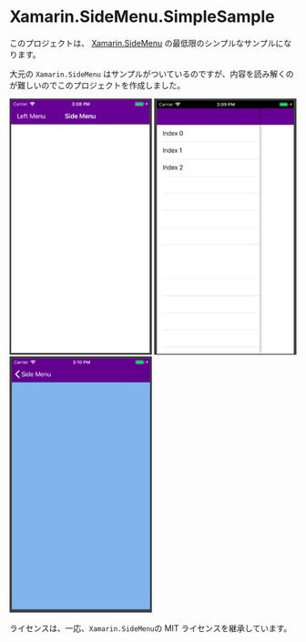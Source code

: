 # Xamarin.SideMenu.SimpleSample

このプロジェクトは、 [Xamarin.SideMenu](https://github.com/TheEightBot/Xamarin.SideMenu) の最低限のシンプルなサンプルになります。

大元の `Xamarin.SideMenu` はサンプルがついているのですが、内容を読み解くのが難しいのでこのプロジェクトを作成しました。

<img src="https://github.com/fnya/Xamarin.SideMenu.SimpleSample/blob/master/Xamarin.SideMenu.SimpleSample/Resources/img01.png" width="250" height="450"> <img src="https://github.com/fnya/Xamarin.SideMenu.SimpleSample/blob/master/Xamarin.SideMenu.SimpleSample/Resources/img02.png" width="250"  height="450"> <img src="https://github.com/fnya/Xamarin.SideMenu.SimpleSample/blob/master/Xamarin.SideMenu.SimpleSample/Resources/img03.png" width="250" height="450">

ライセンスは、一応、`Xamarin.SideMenu`の MIT ライセンスを継承しています。
